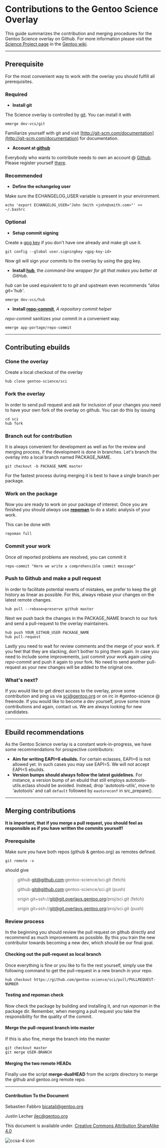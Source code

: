 # Contributions to the Gentoo Science Overlay

This guide summarizes the contribution and merging procedures for the Gentoo Science overlay on Github. For more information please visit the [Science Project page](https://wiki.gentoo.org/wiki/Project:Science/Contributing) in the [Gentoo wiki](https://wiki.gentoo.org/).

----
## Prerequisite
For the most convenient way to work with the overlay you should fulfill all prerequisites.

### Required

* **Install git**

The Science overlay is controlled by [git](http://git-scm.com/). You can install it with

    emerge dev-vcs/git

Familiarize yourself with git and visit [http://git-scm.com/documentation](http://git-scm.com/documentation) for documentation.

* **Account at [github](https://github.com/join)**

Everybody who wants to contribute needs to own an account @ [Github](http://github.com/). Please register yourself [there](https://github.com/join).

### Recommended
* **Define the echangelog user**

Make sure the ECHANGELOG_USER variable is present in your environment.

    echo 'export ECHANGELOG_USER="John Smith <john@smith.com>"' >> ~/.bashrc

### Optional
* **Setup commit signing**

Create a [gpg key](http://www.gossamer-threads.com/lists/gentoo/dev/268496?do=post_view_threaded) if you don't have one already and make git use it.

    git config --global user.signingkey <gpg-key-id>

Now git will sign your commits to the overlay by using the gpg key.

* **Install [hub](http://hub.github.com/)**, the *command-line wrapper for git that makes you better at GitHub*.

*hub* can be used equivalent to to *git* and upstream even recommends *"alias git='hub'*.

    emerge dev-vcs/hub

* **Install [repo-commit](https://bitbucket.org/gentoo/repo-commit/)**, *A repository commit helper*

*repo-commit* sanitizes your commit in a convenient way.

    emerge app-portage/repo-commit

---
## Contributing ebuilds

### Clone the overlay

Create a local checkout of the overlay

    hub clone gentoo-science/sci

### Fork the overlay
In order to send pull request and ask for inclusion of your changes you need to have your own fork of the overlay on github. You can do this by issuing

    cd sci
    hub fork

### Branch out for contribution
It is always convenient for development as well as for the review and merging process, if the development is done in branches. Let's branch the overlay into a local branch named PACKAGE_NAME.

    git checkout -b PACKAGE_NAME master

For the fastest process during merging it is best to have a single branch per package.

### Work on the package
Now you are ready to work on your package of interest. Once you are finished you should _always_ use **[repoman](http://dev.gentoo.org/~zmedico/portage/doc/man/repoman.1.html)** to do a static analysis of your work.

This can be done with

    repoman full

### Commit your work
Once *all* reported problems are resolved, you can commit it

    repo-commit "Here we write a comprehensible commit message"

### Push to Github and make a pull request
In order to facilitate potential reverts of mistakes, we prefer to keep the git history as linear as possible. For this, always rebase your changes on the latest remote changes.

    hub pull --rebase=preserve github master

Next we push back the changes in the PACKAGE_NAME branch to our fork and send a pull-request to the overlay maintainers.

    hub push YOUR_GITHUB_USER PACKAGE_NAME
    hub pull-request

Lastly you need to wait for review comments and the merge of your work. If you feel that they are slacking, don't bother to ping them again. In case you need to include some improvements, just commit your work again using *repo-commit* and push it again to your fork. No need to send another pull-request as your new changes will be added to the original one.

### What's next?
If you would like to get direct access to the overlay, prove some contribution and ping us via sci@gentoo.org or on irc in #gentoo-science @ freenode. If you would like to become a dev yourself, prove some more contributions and again, contact us. We are always looking for new candidates.

----
## Ebuild recommendations
As the Gentoo Science overlay is a constant work-in-progress, we have some recommendations for prospective contributors:

* **Aim for writing EAPI=6 ebuilds.** For certain eclasses, EAPI=6 is not allowed yet. In such cases you may use EAPI=5. We will not accept EAPI<5 ebuilds.
* **Version bumps should always follow the latest guidelines.** For instance, a version bump of an ebuild that still employs autotools-utils.eclass should be avoided. Instead, drop 'autotools-utils', move to 'autotools' and call `default` followed by `eautoreconf` in src_prepare().

----
## Merging contributions

**It is important, that if you merge a pull request, you should feel as responsible as if you have written the commits yourself!**



### Prerequisite

Make sure you have both repos (github & gentoo.org) as remotes defined.

    git remote -v

should give

>github	git@github.com:gentoo-science/sci.git (fetch)
>
>github	git@github.com:gentoo-science/sci.git (push)
>
>origin	git+ssh://git@git.overlays.gentoo.org/proj/sci.git (fetch)
>
>origin	git+ssh://git@git.overlays.gentoo.org/proj/sci.git (push)


### Review process

In the beginning you should review the pull request on github directly and recommend as much improvements as possible. By this you train the new contributor towards becoming a new dev, which should be our final goal.

#### Checking out the pull-request as local branch
Once everything is fine or you like to fix the rest yourself, simply use the following command to get the pull-request in a new branch in your repo.

    hub checkout https://github.com/gentoo-science/sci/pull/PULLREQUEST-NUMBER

#### Testing and repoman check
Now check the package by building and installing it, and run *repoman* in the package dir. Remember, when merging a pull request you take the responsibility for the quality of the commit.

#### Merge the pull-request branch into master
If this is also fine, merge the branch into the master

    git checkout master
    git merge USER-BRANCH

#### Merging the two remote HEADs
Finally use the script **merge-dualHEAD** from the *scripts* directory to merge the github and gentoo.org remote repo.


---
#### Contribution To the Document
Sebastien Fabbro <bicatali@gentoo.org>

Justin Lecher <jlec@gentoo.org>

This document is available under. [Creative Commons Attribution ShareAlike 4.0](http://creativecommons.org/licenses/by-sa/4.0)

![ccsa-4 icon](http://i.creativecommons.org/l/by-sa/4.0/88x31.png)
